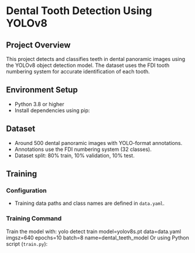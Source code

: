 # Dental Tooth Detection Using YOLOv8

## Project Overview
This project detects and classifies teeth in dental panoramic images using the YOLOv8 object detection model. The dataset uses the FDI tooth numbering system for accurate identification of each tooth.

## Environment Setup
- Python 3.8 or higher
- Install dependencies using pip:


## Dataset
- Around 500 dental panoramic images with YOLO-format annotations.
- Annotations use the FDI numbering system (32 classes).
- Dataset split: 80% train, 10% validation, 10% test.

## Training

### Configuration
- Training data paths and class names are defined in `data.yaml`.

### Training Command
Train the model with:
yolo detect train model=yolov8s.pt data=data.yaml imgsz=640 epochs=10 batch=8 name=dental_teeth_model 
Or using Python script (`train.py`):


